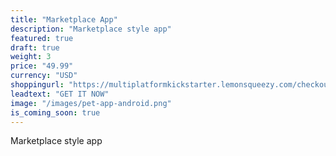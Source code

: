 ```yaml
---
title: "Marketplace App"
description: "Marketplace style app"
featured: true
draft: true
weight: 3
price: "49.99"
currency: "USD"
shoppingurl: "https://multiplatformkickstarter.lemonsqueezy.com/checkout/buy/e079be3b-613d-4f2a-a117-197f12c98586"
leadtext: "GET IT NOW"
image: "/images/pet-app-android.png"
is_coming_soon: true
---
```


Marketplace style app
